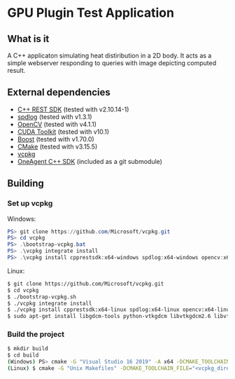 # GPU Plugin Test Application

## What is it

A C++ applicaton simulating heat distiribution in a 2D body. It acts as a simple webserver responding to queries with image depicting computed result.

## External dependencies

* [C++ REST SDK](https://github.com/microsoft/cpprestsdk) (tested with v2.10.14-1)
* [spdlog](https://github.com/gabime/spdlog) (tested with v1.3.1)
* [OpenCV](https://opencv.org/) (tested with v4.1.1)
* [CUDA Toolkit](https://developer.nvidia.com/cuda-downloads) (tested with v10.1)
* [Boost](https://www.boost.org/) (tested with v1.70.0)
* [CMake](https://cmake.org/download/) (tested with v3.15.5)
* [vcpkg](https://github.com/Microsoft/vcpkg)
* [OneAgent C++ SDK](https://github.com/Dynatrace/OneAgent-SDK-for-C) (included as a git submodule)

## Building

### Set up vcpkg

Windows:

```powershell
PS> git clone https://github.com/Microsoft/vcpkg.git
PS> cd vcpkg
PS> .\bootstrap-vcpkg.bat
PS> .\vcpkg integrate install
PS> .\vcpkg install cpprestsdk:x64-windows spdlog:x64-windows opencv:x64-windows boost-program-options:x64-windows
```

Linux:

```sh
$ git clone https://github.com/Microsoft/vcpkg.git
$ cd vcpkg
$ ./bootstrap-vcpkg.sh
$ ./vcpkg integrate install
$ ./vcpkg install cpprestsdk:x64-linux spdlog:x64-linux opencv:x64-linux boost-program-options:x64-linux
$ sudo apt-get install libgdcm-tools python-vtkgdcm libvtkgdcm2.6 libvtkgdcm-java
```

### Build the project

```sh
$ mkdir build
$ cd build
(Windows) PS> cmake -G "Visual Studio 16 2019" -A x64 -DCMAKE_TOOLCHAIN_FILE="<vcpkg_directory>/scripts/buildsystems/vcpkg.cmake" ..
(Linux) $ cmake -G "Unix Makefiles" -DCMAKE_TOOLCHAIN_FILE="<vcpkg_directory>/scripts/buildsystems/vcpkg.cmake" ..
```
